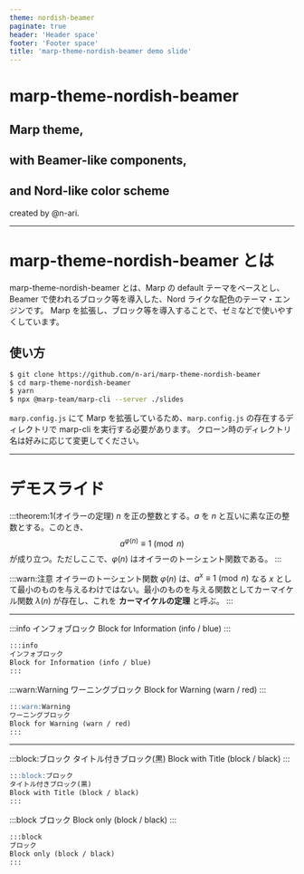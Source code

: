 ```yaml
---
theme: nordish-beamer
paginate: true
header: 'Header space'
footer: 'Footer space'
title: 'marp-theme-nordish-beamer demo slide'
---
```


<!-- _class: title -->
# marp-theme-nordish-beamer

## Marp theme,
## with Beamer-like components,
## and Nord-like color scheme

created by @n-ari.

---

# marp-theme-nordish-beamer とは

marp-theme-nordish-beamer とは、Marp の default テーマをベースとし、Beamer で使われるブロック等を導入した、Nord ライクな配色のテーマ・エンジンです。
Marp を拡張し、ブロック等を導入することで、ゼミなどで使いやすくしています。

## 使い方

```sh
$ git clone https://github.com/n-ari/marp-theme-nordish-beamer
$ cd marp-theme-nordish-beamer
$ yarn
$ npx @marp-team/marp-cli --server ./slides
```

`marp.config.js` にて Marp を拡張しているため、`marp.config.js` の存在するディレクトリで marp-cli を実行する必要があります。
クローン時のディレクトリ名は好みに応じて変更してください。

---

# デモスライド

:::theorem:1(オイラーの定理)
$n$ を正の整数とする。$a$ を $n$ と互いに素な正の整数とする。このとき、
$$a^{\varphi(n)} \equiv 1 \pmod n$$
が成り立つ。ただしここで、$\varphi(n)$ はオイラーのトーシェント関数である。
:::

:::warn:注意
オイラーのトーシェント関数 $\varphi(n)$ は、$a^x\equiv 1\pmod n$ なる $x$ として最小のものを与えるわけではない。最小のものを与える関数としてカーマイケル関数 $\lambda(n)$ が存在し、これを **カーマイケルの定理** と呼ぶ。
:::

---

:::info
インフォブロック
Block for Information (info / blue)
:::
```md
:::info
インフォブロック
Block for Information (info / blue)
:::
```

:::warn:Warning
ワーニングブロック
Block for Warning (warn / red)
:::
```md
:::warn:Warning
ワーニングブロック
Block for Warning (warn / red)
:::
```

---

:::block:ブロック
タイトル付きブロック(黒)
Block with Title (block / black)
:::
```md
:::block:ブロック
タイトル付きブロック(黒)
Block with Title (block / black)
:::
```

:::block
ブロック
Block only (block / black)
:::
```md
:::block
ブロック
Block only (block / black)
:::
```

